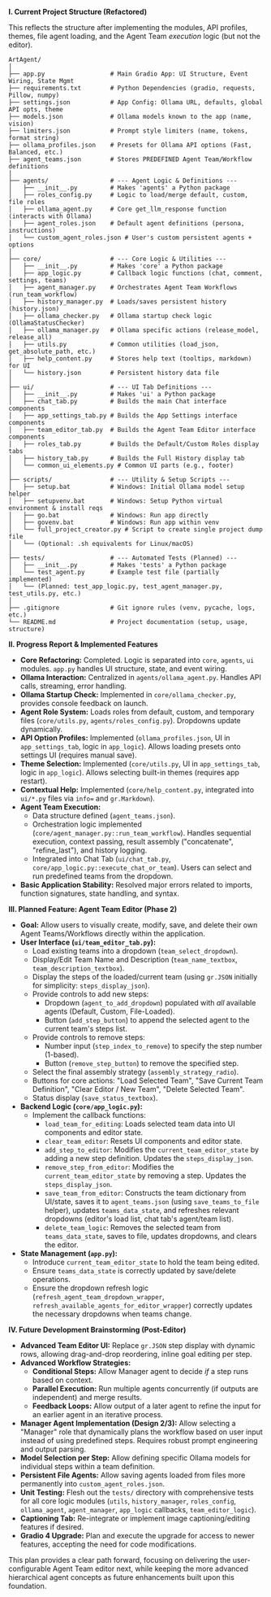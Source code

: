 **I. Current Project Structure (Refactored)**

This reflects the structure after implementing the modules, API profiles, themes, file agent loading, and the Agent Team *execution* logic (but not the editor).

```
ArtAgent/
│
├── app.py                  # Main Gradio App: UI Structure, Event Wiring, State Mgmt
├── requirements.txt        # Python Dependencies (gradio, requests, Pillow, numpy)
├── settings.json           # App Config: Ollama URL, defaults, global API opts, theme
├── models.json             # Ollama models known to the app (name, vision)
├── limiters.json           # Prompt style limiters (name, tokens, format string)
├── ollama_profiles.json    # Presets for Ollama API options (Fast, Balanced, etc.)
├── agent_teams.json        # Stores PREDEFINED Agent Team/Workflow definitions
│
├── agents/                 # --- Agent Logic & Definitions ---
│   ├── __init__.py         # Makes 'agents' a Python package
│   ├── roles_config.py     # Logic to load/merge default, custom, file roles
│   ├── ollama_agent.py     # Core get_llm_response function (interacts with Ollama)
│   ├── agent_roles.json    # Default agent definitions (persona, instructions)
│   └── custom_agent_roles.json # User's custom persistent agents + options
│
├── core/                   # --- Core Logic & Utilities ---
│   ├── __init__.py         # Makes 'core' a Python package
│   ├── app_logic.py        # Callback logic functions (chat, comment, settings, teams)
│   ├── agent_manager.py    # Orchestrates Agent Team Workflows (run_team_workflow)
│   ├── history_manager.py  # Loads/saves persistent history (history.json)
│   ├── ollama_checker.py   # Ollama startup check logic (OllamaStatusChecker)
│   ├── ollama_manager.py   # Ollama specific actions (release_model, release_all)
│   ├── utils.py            # Common utilities (load_json, get_absolute_path, etc.)
│   ├── help_content.py     # Stores help text (tooltips, markdown) for UI
│   └── history.json        # Persistent history data file
│
├── ui/                     # --- UI Tab Definitions ---
│   ├── __init__.py         # Makes 'ui' a Python package
│   ├── chat_tab.py         # Builds the main Chat interface components
│   ├── app_settings_tab.py # Builds the App Settings interface components
│   ├── team_editor_tab.py  # Builds the Agent Team Editor interface components
│   ├── roles_tab.py        # Builds the Default/Custom Roles display tabs
│   ├── history_tab.py      # Builds the Full History display tab
│   └── common_ui_elements.py # Common UI parts (e.g., footer)
│
├── scripts/                # --- Utility & Setup Scripts ---
│   ├── setup.bat           # Windows: Initial Ollama model setup helper
│   ├── setupvenv.bat       # Windows: Setup Python virtual environment & install reqs
│   ├── go.bat              # Windows: Run app directly
│   ├── govenv.bat          # Windows: Run app within venv
│   └── full_project_creator.py # Script to create single project dump file
│   └── (Optional: .sh equivalents for Linux/macOS)
│
├── tests/                  # --- Automated Tests (Planned) ---
│   ├── __init__.py         # Makes 'tests' a Python package
│   └── test_agent.py       # Example test file (partially implemented)
│   └── (Planned: test_app_logic.py, test_agent_manager.py, test_utils.py, etc.)
│
├── .gitignore              # Git ignore rules (venv, pycache, logs, etc.)
└── README.md               # Project documentation (setup, usage, structure)
```

**II. Progress Report & Implemented Features**

*   **Core Refactoring:** Completed. Logic is separated into `core`, `agents`, `ui` modules. `app.py` handles UI structure, state, and event wiring.
*   **Ollama Interaction:** Centralized in `agents/ollama_agent.py`. Handles API calls, streaming, error handling.
*   **Ollama Startup Check:** Implemented in `core/ollama_checker.py`, provides console feedback on launch.
*   **Agent Role System:** Loads roles from default, custom, and temporary files (`core/utils.py`, `agents/roles_config.py`). Dropdowns update dynamically.
*   **API Option Profiles:** Implemented (`ollama_profiles.json`, UI in `app_settings_tab`, logic in `app_logic`). Allows loading presets onto settings UI (requires manual save).
*   **Theme Selection:** Implemented (`core/utils.py`, UI in `app_settings_tab`, logic in `app_logic`). Allows selecting built-in themes (requires app restart).
*   **Contextual Help:** Implemented (`core/help_content.py`, integrated into `ui/*.py` files via `info=` and `gr.Markdown`).
*   **Agent Team Execution:**
    *   Data structure defined (`agent_teams.json`).
    *   Orchestration logic implemented (`core/agent_manager.py::run_team_workflow`). Handles sequential execution, context passing, result assembly ("concatenate", "refine_last"), and history logging.
    *   Integrated into Chat Tab (`ui/chat_tab.py`, `core/app_logic.py::execute_chat_or_team`). Users can select and run predefined teams from the dropdown.
*   **Basic Application Stability:** Resolved major errors related to imports, function signatures, state handling, and syntax.

**III. Planned Feature: Agent Team Editor (Phase 2)**

*   **Goal:** Allow users to visually create, modify, save, and delete their own Agent Teams/Workflows directly within the application.
*   **User Interface (`ui/team_editor_tab.py`):**
    *   Load existing teams into a dropdown (`team_select_dropdown`).
    *   Display/Edit Team Name and Description (`team_name_textbox`, `team_description_textbox`).
    *   Display the steps of the loaded/current team (using `gr.JSON` initially for simplicity: `steps_display_json`).
    *   Provide controls to add new steps:
        *   Dropdown (`agent_to_add_dropdown`) populated with *all* available agents (Default, Custom, File-Loaded).
        *   Button (`add_step_button`) to append the selected agent to the current team's steps list.
    *   Provide controls to remove steps:
        *   Number input (`step_index_to_remove`) to specify the step number (1-based).
        *   Button (`remove_step_button`) to remove the specified step.
    *   Select the final assembly strategy (`assembly_strategy_radio`).
    *   Buttons for core actions: "Load Selected Team", "Save Current Team Definition", "Clear Editor / New Team", "Delete Selected Team".
    *   Status display (`save_status_textbox`).
*   **Backend Logic (`core/app_logic.py`):**
    *   Implement the callback functions:
        *   `load_team_for_editing`: Loads selected team data into UI components and editor state.
        *   `clear_team_editor`: Resets UI components and editor state.
        *   `add_step_to_editor`: Modifies the `current_team_editor_state` by adding a new step definition. Updates the `steps_display_json`.
        *   `remove_step_from_editor`: Modifies the `current_team_editor_state` by removing a step. Updates the `steps_display_json`.
        *   `save_team_from_editor`: Constructs the team dictionary from UI/state, saves it to `agent_teams.json` (using `save_teams_to_file` helper), updates `teams_data_state`, and refreshes relevant dropdowns (editor's load list, chat tab's agent/team list).
        *   `delete_team_logic`: Removes the selected team from `teams_data_state`, saves to file, updates dropdowns, and clears the editor.
*   **State Management (`app.py`):**
    *   Introduce `current_team_editor_state` to hold the team being edited.
    *   Ensure `teams_data_state` is correctly updated by save/delete operations.
    *   Ensure the dropdown refresh logic (`refresh_agent_team_dropdown_wrapper`, `refresh_available_agents_for_editor_wrapper`) correctly updates the necessary dropdowns when teams change.

**IV. Future Development Brainstorming (Post-Editor)**

*   **Advanced Team Editor UI:** Replace `gr.JSON` step display with dynamic rows, allowing drag-and-drop reordering, inline goal editing per step.
*   **Advanced Workflow Strategies:**
    *   **Conditional Steps:** Allow Manager agent to decide *if* a step runs based on context.
    *   **Parallel Execution:** Run multiple agents concurrently (if outputs are independent) and merge results.
    *   **Feedback Loops:** Allow output of a later agent to refine the input for an earlier agent in an iterative process.
*   **Manager Agent Implementation (Design 2/3):** Allow selecting a "Manager" role that dynamically plans the workflow based on user input instead of using predefined steps. Requires robust prompt engineering and output parsing.
*   **Model Selection per Step:** Allow defining specific Ollama models for individual steps within a team definition.
*   **Persistent File Agents:** Allow saving agents loaded from files more permanently into `custom_agent_roles.json`.
*   **Unit Testing:** Flesh out the `tests/` directory with comprehensive tests for all core logic modules (`utils`, `history_manager`, `roles_config`, `ollama_agent`, `agent_manager`, `app_logic` callbacks, `team_editor_logic`).
*   **Captioning Tab:** Re-integrate or implement image captioning/editing features if desired.
*   **Gradio 4 Upgrade:** Plan and execute the upgrade for access to newer features, accepting the need for code modifications.

This plan provides a clear path forward, focusing on delivering the user-configurable Agent Team editor next, while keeping the more advanced hierarchical agent concepts as future enhancements built upon this foundation.